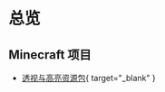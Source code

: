 # 总览

## Minecraft 项目
- [透视与高亮资源包](https://sheep-realms.github.io/Perspective-highlight/){ target="_blank" }